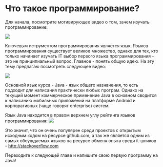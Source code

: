 # Что такое программирование?

Для начала, посмотрите мотивирующее видео о том, зачем изучать программирование:

[![](https://img.youtube.com/vi/BY1GNFrofrM/0.jpg)](https://www.youtube.com/watch?v=BY1GNFrofrM)

Ключевым иструментом программирования является язык. Языков программирования существует великое множество, однако для тех, кто только начинает изучать IT выбор первого языка программирования - это не принципиальный вопрос. Главное - понять общую идею. На эту тему предлагаю посмотреть следующее видео:

[![](https://img.youtube.com/vi/iwmp65epThY/0.jpg)](https://www.youtube.com/watch?v=iwmp65epThY)

Основной язык курса - Java - язык общего назначения, то есть подходит для написания практически любых програм. Однако на текущий момент коммерческое применение Java в основном сводится к написанию мобильных приложений на платформе Android и корпоративных (чаще говорят enterprise) систем.

Язык Java находится в правом верхнем углу рейтинга языков программирования:
[![](http://sogrady-media.redmonk.com/sogrady/files/2018/08/lang.rank_.618-1.png)](https://redmonk.com/sogrady/2018/08/10/language-rankings-6-18/)

Это значит, что он очень популярен среди проектов с открытым исходным кодом на ресурсе github.com, а так же является одним из самых обсуждаемых языков на ресурсе обменя опыта среди it-шников - http://stackoverflow.com

Переходите к следующей главе и напишите свою первую программу на Java!